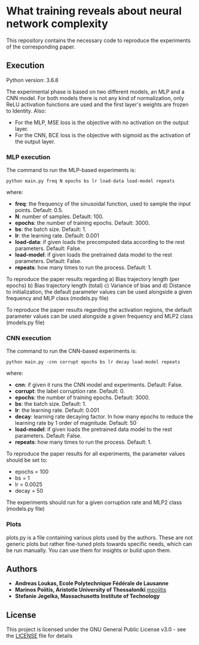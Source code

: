 # What training reveals about neural network complexity

This repository contains the necessary code to reproduce the experiments of the corresponding paper.

## Execution
Python version: 3.6.8

The experimental phase is based on two different models, an MLP and a CNN model. 
For both models there is not any kind of normalization, only ReLU activation
functions are used and the first layer's weights are frozen to Identity. Also: 

- For the MLP, MSE loss is the objective with no activation on the output layer.
- For the CNN, BCE loss is the objective with sigmoid as the activation of the output layer.

### MLP execution

The command to run the MLP-based experiments is:

```
python main.py freq N epochs bs lr load-data load-model repeats
```

where:
   
   - **freq**: the frequency of the sinusoidal function, used to sample the input points. Default: 0.5.
   - **N**: number of samples. Default: 100.
   - **epochs**: the number of training epochs. Default: 3000.
   - **bs**: the batch size. Default: 1.
   - **lr**: the learning rate. Default: 0.001
   - **load-data**: if given loads the precomputed data according to the rest parameters. Default: False.
   - **load-model**: if given loads the pretrained data model to the rest parameters. Default: False.
   - **repeats**: how many times to run the process. Default: 1.

To reproduce the paper results regarding a) Bias trajectory length (per epochs) b) Bias trajectory length (total) 
c) Variance of bias and d) Distance to initialization, the default parameter values can be used alongside a given
frequency and MLP class (models.py file)

To reproduce the paper results regarding the activation regions, the default parameter values can be used alongside a given
frequency and MLP2 class (models.py file)

### CNN execution

The command to run the CNN-based experiments is:

```
python main.py -cnn corrupt epochs bs lr decay load-model repeats
```

where:
   
   - **cnn**: if given it runs the CNN model and experiments. Default: False.
   - **corrupt**: the label corruption rate. Default: 0.
   - **epochs**: the number of training epochs. Default: 3000.
   - **bs**: the batch size. Default: 1.
   - **lr**: the learning rate. Default: 0.001
   - **decay**: learning rate decaying factor. In how many epochs to reduce the learning rate by 1 order of magnitude. Default: 50
   - **load-model**: if given loads the pretrained data model to the rest parameters. Default: False.
   - **repeats**: how many times to run the process. Default: 1.

To reproduce the paper results for all experiments, the parameter values should be set to:
- epochs = 100
- bs = 1
- lr = 0.0025
- decay = 50
 
The experiments should run for a given corruption rate and MLP2 class (models.py file)

### Plots

plots.py is a file containing various plots used by the authors. These are not generic plots but 
rather fine-tuned plots towards specific needs, which can be run manually. You can use them for insights or build upon them.
## Authors

* **Andreas Loukas, Ecole Polytechnique Fédérale de Lausanne**
* **Marinos Poiitis, Aristotle University of Thessaloniki** [mpoiitis](https://github.com/mpoiitis)
* **Stefanie Jegelka, Massachusetts Institute of Technology**

## License

This project is licensed under the GNU General Public License v3.0 - see the [LICENSE](LICENSE) file for details